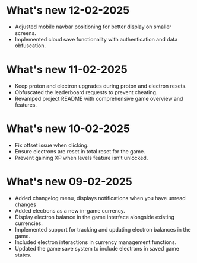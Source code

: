 # What's new 12-02-2025

- Adjusted mobile navbar positioning for better display on smaller screens.
- Implemented cloud save functionality with authentication and data obfuscation.

# What's new 11-02-2025

- Keep proton and electron upgrades during proton and electron resets.
- Obfuscated the leaderboard requests to prevent cheating.
- Revamped project README with comprehensive game overview and features.

# What's new 10-02-2025

- Fix offset issue when clicking.
- Ensure electrons are reset in total reset for the game.
- Prevent gaining XP when levels feature isn't unlocked.

# What's new 09-02-2025

- Added changelog menu, displays notifications when you have unread changes
- Added electrons as a new in-game currency.
- Display electron balance in the game interface alongside existing currencies.
- Implemented support for tracking and updating electron balances in the game.
- Included electron interactions in currency management functions.
- Updated the game save system to include electrons in saved game states.
